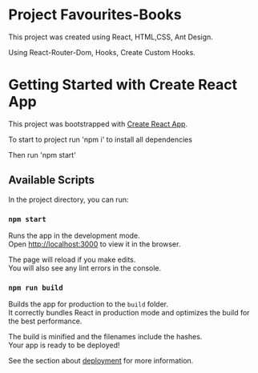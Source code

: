 # Project Favourites-Books

This project was created using React, HTML,CSS, Ant Design.

Using React-Router-Dom, Hooks, Create Custom Hooks.

# Getting Started with Create React App

This project was bootstrapped with [Create React App](https://github.com/facebook/create-react-app).

To start to project run 'npm i' to install all dependencies

Then run 'npm start'

## Available Scripts

In the project directory, you can run:

### `npm start`

Runs the app in the development mode.\
Open [http://localhost:3000](http://localhost:3000) to view it in the browser.

The page will reload if you make edits.\
You will also see any lint errors in the console.

### `npm run build`

Builds the app for production to the `build` folder.\
It correctly bundles React in production mode and optimizes the build for the best performance.

The build is minified and the filenames include the hashes.\
Your app is ready to be deployed!

See the section about [deployment](https://facebook.github.io/create-react-app/docs/deployment) for more information.
